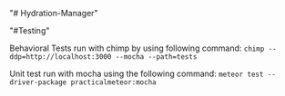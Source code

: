 "# Hydration-Manager" 

"#Testing"

Behavioral Tests run with chimp by using following command:
`chimp --ddp=http://localhost:3000 --mocha --path=tests`

Unit test run with mocha using the following command:
`meteor test --driver-package practicalmeteor:mocha`
